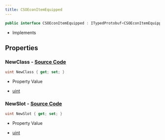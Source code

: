 ```yaml
---
title: CSOEconItemEquipped
---
```


```csharp
public interface CSOEconItemEquipped : ITypedProtobuf<CSOEconItemEquipped>, INativeHandle
```

- Implements

## Properties

### **NewClass** - [Source Code](https://github.com/swiftly-solution/swiftlys2/blob/main/managed/src/SwiftlyS2.Generated/Protobufs/Interfaces/CSOEconItemEquipped.cs#L13)

```csharp
uint NewClass { get; set; }
```

- Property Value

- [uint](https://learn.microsoft.com/dotnet/api/system.uint32)

### **NewSlot** - [Source Code](https://github.com/swiftly-solution/swiftlys2/blob/main/managed/src/SwiftlyS2.Generated/Protobufs/Interfaces/CSOEconItemEquipped.cs#L16)

```csharp
uint NewSlot { get; set; }
```

- Property Value

- [uint](https://learn.microsoft.com/dotnet/api/system.uint32)

